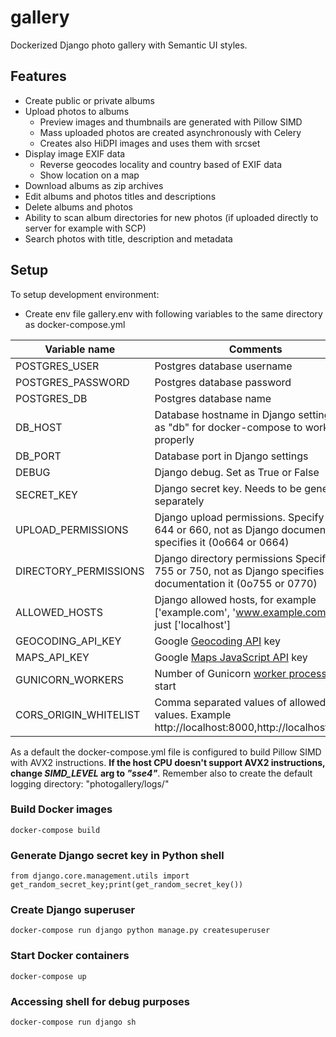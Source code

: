 # gallery
Dockerized Django photo gallery with Semantic UI styles. 

## Features

* Create public or private albums
* Upload photos to albums
  * Preview images and thumbnails are generated with Pillow SIMD
  * Mass uploaded photos are created asynchronously with Celery
  * Creates also HiDPI images and uses them with srcset
* Display image EXIF data 
  * Reverse geocodes locality and country based of EXIF data
  * Show location on a map
* Download albums as zip archives
* Edit albums and photos titles and descriptions
* Delete albums and photos
* Ability to scan album directories for new photos (if uploaded directly to server for example with SCP)
* Search photos with title, description and metadata

## Setup

To setup development environment:

* Create env file gallery.env with following variables to the same directory as docker-compose.yml
  
Variable name | Comments
--- | --- |
POSTGRES_USER | Postgres database username
POSTGRES_PASSWORD | Postgres database password
POSTGRES_DB | Postgres database name
DB_HOST | Database hostname in Django settings. Set as "db" for docker-compose to work properly
DB_PORT | Database port in Django settings
DEBUG | Django debug. Set as True or False
SECRET_KEY | Django secret key. Needs to be generated separately
UPLOAD_PERMISSIONS | Django upload permissions. Specify like 644 or 660, not as Django documentation specifies it (0o664 or 0664)
DIRECTORY_PERMISSIONS | Django directory permissions Specify like 755 or 750, not as Django specifies documentation it (0o755 or 0770)
ALLOWED_HOSTS | Django allowed hosts, for example ['example.com', 'www.example.com'] or just ['localhost']
GEOCODING_API_KEY | Google [Geocoding API](https://developers.google.com/maps/documentation/geocoding/start) key
MAPS_API_KEY | Google [Maps JavaScript API](https://developers.google.com/maps/documentation/javascript/) key
GUNICORN_WORKERS | Number of Gunicorn [worker processses](http://docs.gunicorn.org/en/stable/settings.html#worker-processes) to start
CORS_ORIGIN_WHITELIST | Comma separated values of allowed values. Example http://localhost:8000,http://localhost:8080

As a default the docker-compose.yml file is configured to build Pillow SIMD with AVX2 instructions. **If the host CPU doesn't support AVX2 instructions, change _SIMD_LEVEL_ arg to _"sse4"_**. Remember also to create the default logging directory: "photogallery/logs/"
### Build Docker images
`docker-compose build`

### Generate Django secret key in Python shell
`from django.core.management.utils import get_random_secret_key;print(get_random_secret_key())`

### Create Django superuser
`docker-compose run django python manage.py createsuperuser`

### Start Docker containers
`docker-compose up`

### Accessing shell for debug purposes
`docker-compose run django sh`
